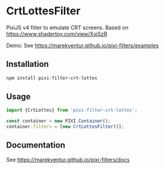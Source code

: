 # CrtLottesFilter

PixiJS v4 filter to emulate CRT screens. Based on https://www.shadertoy.com/view/XsjSzR

Demo: See https://marekventur.github.io/pixi-filters/examples

## Installation

```bash
npm install pixi-filter-crt-lottes
```

## Usage

```js
import {CrtLottes} from 'pixi-filter-crt-lottes';

const container = new PIXI.Container();
container.filters = [new CrtLottesFilter()];
```

## Documentation

See https://marekventur.github.io/pixi-filters/docs
